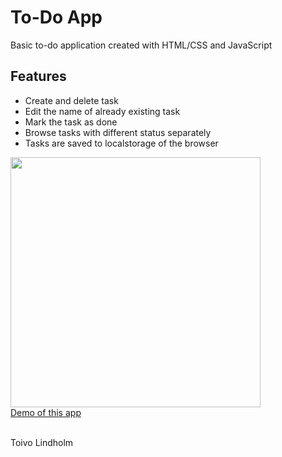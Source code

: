 # To-Do App
Basic to-do application created with HTML/CSS and JavaScript

## Features
- Create and delete task
- Edit the name of already existing task
- Mark the task as done
- Browse tasks with different status separately
- Tasks are saved to localstorage of the browser

<img src="https://to1vo.gitlab.io/toivo-lindholm/img/projektit/todo-app.PNG" width="400"><br>
[Demo of this app](https://to1vo.gitlab.io/toivo-lindholm/demos/to-do2/)

<br>
Toivo Lindholm
